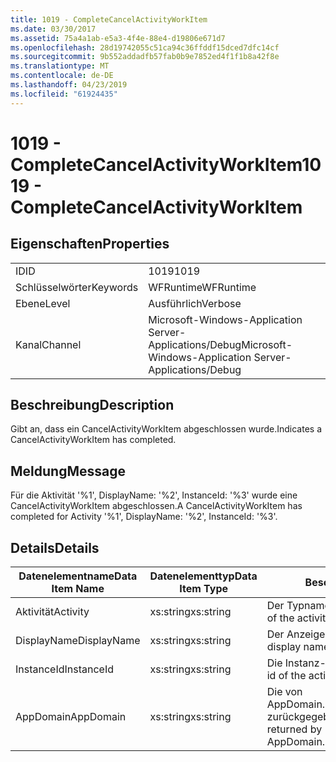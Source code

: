 ```yaml
---
title: 1019 - CompleteCancelActivityWorkItem
ms.date: 03/30/2017
ms.assetid: 75a4a1ab-e5a3-4f4e-88e4-d19806e671d7
ms.openlocfilehash: 28d19742055c51ca94c36ffddf15dced7dfc14cf
ms.sourcegitcommit: 9b552addadfb57fab0b9e7852ed4f1f1b8a42f8e
ms.translationtype: MT
ms.contentlocale: de-DE
ms.lasthandoff: 04/23/2019
ms.locfileid: "61924435"
---
```

# <a name="1019---completecancelactivityworkitem"></a><span data-ttu-id="ca48c-102">1019 - CompleteCancelActivityWorkItem</span><span class="sxs-lookup"><span data-stu-id="ca48c-102">1019 - CompleteCancelActivityWorkItem</span></span>
## <a name="properties"></a><span data-ttu-id="ca48c-103">Eigenschaften</span><span class="sxs-lookup"><span data-stu-id="ca48c-103">Properties</span></span>  
  
|||  
|-|-|  
|<span data-ttu-id="ca48c-104">ID</span><span class="sxs-lookup"><span data-stu-id="ca48c-104">ID</span></span>|<span data-ttu-id="ca48c-105">1019</span><span class="sxs-lookup"><span data-stu-id="ca48c-105">1019</span></span>|  
|<span data-ttu-id="ca48c-106">Schlüsselwörter</span><span class="sxs-lookup"><span data-stu-id="ca48c-106">Keywords</span></span>|<span data-ttu-id="ca48c-107">WFRuntime</span><span class="sxs-lookup"><span data-stu-id="ca48c-107">WFRuntime</span></span>|  
|<span data-ttu-id="ca48c-108">Ebene</span><span class="sxs-lookup"><span data-stu-id="ca48c-108">Level</span></span>|<span data-ttu-id="ca48c-109">Ausführlich</span><span class="sxs-lookup"><span data-stu-id="ca48c-109">Verbose</span></span>|  
|<span data-ttu-id="ca48c-110">Kanal</span><span class="sxs-lookup"><span data-stu-id="ca48c-110">Channel</span></span>|<span data-ttu-id="ca48c-111">Microsoft-Windows-Application Server-Applications/Debug</span><span class="sxs-lookup"><span data-stu-id="ca48c-111">Microsoft-Windows-Application Server-Applications/Debug</span></span>|  
  
## <a name="description"></a><span data-ttu-id="ca48c-112">Beschreibung</span><span class="sxs-lookup"><span data-stu-id="ca48c-112">Description</span></span>  
 <span data-ttu-id="ca48c-113">Gibt an, dass ein CancelActivityWorkItem abgeschlossen wurde.</span><span class="sxs-lookup"><span data-stu-id="ca48c-113">Indicates a CancelActivityWorkItem has completed.</span></span>  
  
## <a name="message"></a><span data-ttu-id="ca48c-114">Meldung</span><span class="sxs-lookup"><span data-stu-id="ca48c-114">Message</span></span>  
 <span data-ttu-id="ca48c-115">Für die Aktivität '%1', DisplayName: '%2', InstanceId: '%3' wurde eine CancelActivityWorkItem abgeschlossen.</span><span class="sxs-lookup"><span data-stu-id="ca48c-115">A CancelActivityWorkItem has completed for Activity '%1', DisplayName: '%2', InstanceId: '%3'.</span></span>  
  
## <a name="details"></a><span data-ttu-id="ca48c-116">Details</span><span class="sxs-lookup"><span data-stu-id="ca48c-116">Details</span></span>  
  
|<span data-ttu-id="ca48c-117">Datenelementname</span><span class="sxs-lookup"><span data-stu-id="ca48c-117">Data Item Name</span></span>|<span data-ttu-id="ca48c-118">Datenelementtyp</span><span class="sxs-lookup"><span data-stu-id="ca48c-118">Data Item Type</span></span>|<span data-ttu-id="ca48c-119">Beschreibung</span><span class="sxs-lookup"><span data-stu-id="ca48c-119">Description</span></span>|  
|--------------------|--------------------|-----------------|  
|<span data-ttu-id="ca48c-120">Aktivität</span><span class="sxs-lookup"><span data-stu-id="ca48c-120">Activity</span></span>|<span data-ttu-id="ca48c-121">xs:string</span><span class="sxs-lookup"><span data-stu-id="ca48c-121">xs:string</span></span>|<span data-ttu-id="ca48c-122">Der Typname der Aktivität.</span><span class="sxs-lookup"><span data-stu-id="ca48c-122">The type name of the activity.</span></span>|  
|<span data-ttu-id="ca48c-123">DisplayName</span><span class="sxs-lookup"><span data-stu-id="ca48c-123">DisplayName</span></span>|<span data-ttu-id="ca48c-124">xs:string</span><span class="sxs-lookup"><span data-stu-id="ca48c-124">xs:string</span></span>|<span data-ttu-id="ca48c-125">Der Anzeigename der Aktivität.</span><span class="sxs-lookup"><span data-stu-id="ca48c-125">The display name of the activity.</span></span>|  
|<span data-ttu-id="ca48c-126">InstanceId</span><span class="sxs-lookup"><span data-stu-id="ca48c-126">InstanceId</span></span>|<span data-ttu-id="ca48c-127">xs:string</span><span class="sxs-lookup"><span data-stu-id="ca48c-127">xs:string</span></span>|<span data-ttu-id="ca48c-128">Die Instanz-ID der Aktivität.</span><span class="sxs-lookup"><span data-stu-id="ca48c-128">The instance id of the activity.</span></span>|  
|<span data-ttu-id="ca48c-129">AppDomain</span><span class="sxs-lookup"><span data-stu-id="ca48c-129">AppDomain</span></span>|<span data-ttu-id="ca48c-130">xs:string</span><span class="sxs-lookup"><span data-stu-id="ca48c-130">xs:string</span></span>|<span data-ttu-id="ca48c-131">Die von AppDomain.CurrentDomain.FriendlyName zurückgegebene Zeichenfolge.</span><span class="sxs-lookup"><span data-stu-id="ca48c-131">The string returned by AppDomain.CurrentDomain.FriendlyName.</span></span>|
